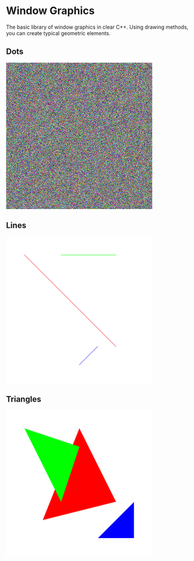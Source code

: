 # Window Graphics
The basic library of window graphics in clear C++. Using drawing methods, you can create typical geometric elements.

## Dots ##
![pixels](Examples/pixels.bmp)

## Lines ##
![lines](Examples\lines.bmp)

## Triangles ##
![triangles](Examples\triangles.bmp)